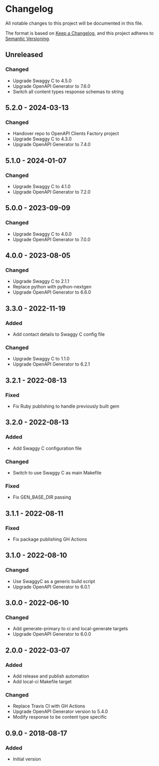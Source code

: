 # Changelog

All notable changes to this project will be documented in this file.

The format is based on [Keep a Changelog](https://keepachangelog.com/en/1.0.0/),
and this project adheres to [Semantic Versioning](https://semver.org/spec/v2.0.0.html).

## Unreleased

### Changed
- Upgrade Swaggy C to 4.5.0
- Upgrade OpenAPI Generator to 7.6.0
- Switch all content types response schemas to string

## 5.2.0 - 2024-03-13
### Changed
- Handover repo to OpenAPI Clients Factory project
- Upgrade Swaggy C to 4.3.0
- Upgrade OpenAPI Generator to 7.4.0

## 5.1.0 - 2024-01-07
### Changed
- Upgrade Swaggy C to 4.1.0
- Upgrade OpenAPI Generator to 7.2.0

## 5.0.0 - 2023-09-09
### Changed
- Upgrade Swaggy C to 4.0.0
- Upgrade OpenAPI Generator to 7.0.0

## 4.0.0 - 2023-08-05
### Changed
- Upgrade Swaggy C to 2.1.1
- Replace python with python-nextgen
- Upgrade OpenAPI Generator to 6.6.0

## 3.3.0 - 2022-11-19
### Added
- Add contact details to Swaggy C config file

### Changed
- Upgrade Swaggy C to 1.1.0
- Upgrade OpenAPI Generator to 6.2.1

## 3.2.1 - 2022-08-13
### Fixed
- Fix Ruby publishing to handle previously built gem

## 3.2.0 - 2022-08-13
### Added
- Add Swaggy C configuration file

### Changed
- Switch to use Swaggy C as main Makefile

### Fixed
- Fix GEN_BASE_DIR passing

## 3.1.1 - 2022-08-11
### Fixed
- Fix package publishing GH Actions

## 3.1.0 - 2022-08-10
### Changed
- Use SwaggyC as a generic build script
- Upgrade OpenAPI Generator to 6.0.1

## 3.0.0 - 2022-06-10
### Changed
- Add generate-primary to ci and local-generate targets
- Upgrade OpenAPI Generator to 6.0.0

## 2.0.0 - 2022-03-07
### Added
- Add release and publish automation
- Add local-ci Makefile target

### Changed
- Replace Travis CI with GH Actions
- Upgrade OpenAPI Generator version to 5.4.0
- Modify response to be content type specific

## 0.9.0 - 2018-08-17
### Added
- Initial version
